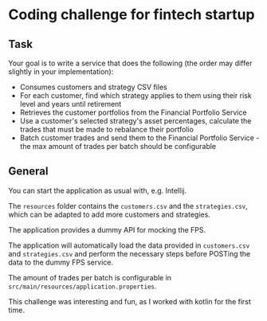 # Coding challenge for fintech startup

## Task

Your goal is to write a service that does the following (the order may differ slightly in your implementation):

- Consumes customers and strategy CSV files
- For each customer, find which strategy applies to them using their risk level and years until retirement
- Retrieves the customer portfolios from the Financial Portfolio Service
- Use a customer's selected strategy's asset percentages, calculate the trades that must be made to rebalance their
  portfolio
- Batch customer trades and send them to the Financial Portfolio Service - the max amount of trades per batch should be
  configurable

## General

You can start the application as usual with, e.g. Intellij.

The `resources` folder contains the `customers.csv` and the `strategies.csv`, which can be adapted to add more customers
and strategies.

The application provides a dummy API for mocking the FPS.

The application will automatically load the data provided in `customers.csv` and `strategies.csv` and perform the
necessary steps before POSTing the data to the dummy FPS service.

The amount of trades per batch is configurable in `src/main/resources/application.properties`.

This challenge was interesting and fun, as I worked with kotlin for the first time.
